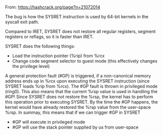 From: https://hashcrack.org/page?n=21072014

The bug is how the SYSRET instruction is used by 64-bit kernels in the syscall exit path.

Compared to IRET, SYSRET does not restore all regular registers, segment registers or reflags, so it is faster than IRET.

SYSRET does the following things:

  * Load the instruction pointer (%rip) from %rcx
  * Change code segment selector to guest mode (this effectively changes the privilege level)
  
A general protection fault (#GP) is triggered, if a non-canonical memory address ends up in %rcx upon executing the SYSRET instruction (since SYSRET loads %rip from %rcx). The #GP fault is thrown in privileged mode (ring0). This also means that the current %rsp value is used in handling the #GP! Since SYSRET does not restore the %rsp, the kernel has to perform this operation prior to executing SYSRET. By the time the #GP happens, the kernel would have already restored the %rsp value from the user-space %rsp. In summay, this means that if we can trigger #GP in SYSRET

 * #GP will execute in privileged mode
 * #GP will use the stack pointer supplied by us from user-space
